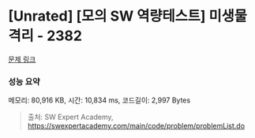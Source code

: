 # [Unrated] [모의 SW 역량테스트] 미생물 격리 - 2382 

[문제 링크](https://swexpertacademy.com/main/code/problem/problemDetail.do?contestProbId=AV597vbqAH0DFAVl) 

### 성능 요약

메모리: 80,916 KB, 시간: 10,834 ms, 코드길이: 2,997 Bytes



> 출처: SW Expert Academy, https://swexpertacademy.com/main/code/problem/problemList.do